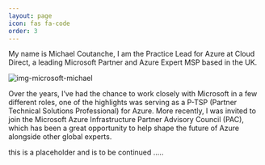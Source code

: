 ```yaml
---
layout: page
icon: fas fa-code
order: 3
---
```


My name is Michael Coutanche, I am the Practice Lead for Azure at Cloud Direct, a leading Microsoft Partner and Azure Expert MSP based in the UK. 

<img src="{{ site.baseurl }}/assets/img/bar.jpeg" alt="img-microsoft-michael">

Over the years, I’ve had the chance to work closely with Microsoft in a few different roles, one of the highlights was serving as a P-TSP (Partner Technical Solutions Professional) for Azure. More recently, I was invited to join the Microsoft Azure Infrastructure Partner Advisory Council (PAC), which has been a great opportunity to help shape the future of Azure alongside other global experts.

this is a placeholder and is to be continued .....

<!-- ## About me

Cloud Direct's Youtube channel can be found here [YouTube](https://www.youtube.com/@CloudDirectUK).
-->